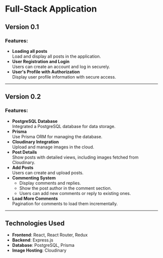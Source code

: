 # Full-Stack Application

## Version 0.1
### Features:
- **Loading all posts**  
  Load and display all posts in the application.  
- **User Registration and Login**  
  Users can create an account and log in securely.  
- **User's Profile with Authorization**  
  Display user profile information with secure access.  

---

## Version 0.2
### Features:
- **PostgreSQL Database**  
  Integrated a PostgreSQL database for data storage.  
- **Prisma**  
  Use Prisma ORM for managing the database.  
- **Cloudinary Integration**  
  Upload and manage images in the cloud.  
- **Post Details**  
  Show posts with detailed views, including images fetched from Cloudinary.  
- **Add Posts**  
  Users can create and upload posts.  
- **Commenting System**  
  - Display comments and replies.  
  - Show the post author in the comment section.  
  - Users can add new comments or reply to existing ones.  
- **Load More Comments**  
  Pagination for comments to load them incrementally.  

---

## Technologies Used
- **Frontend**: React, React Router, Redux
- **Backend**: Express.js
- **Database**: PostgreSQL, Prisma
- **Image Hosting**: Cloudinary

